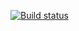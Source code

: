 [![Build status](https://ci.appveyor.com/api/projects/status/8y7k5cmnntvp4mjh?svg=true)](https://ci.appveyor.com/project/Detrxd/selenide-2-2)